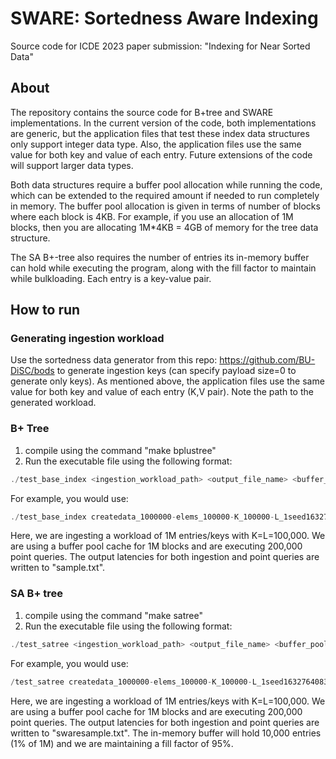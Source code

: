 # SWARE: Sortedness Aware Indexing

Source code for ICDE 2023 paper submission: "Indexing for Near Sorted Data"

## About 
The repository contains the source code for B+tree and SWARE implementations.
In the current version of the code, both implementations are generic, but the application files that test these index data structures only support integer data type. Also, the application files use the same value for both key and value of each entry. Future extensions of the code will support larger data types. 

Both data structures require a buffer pool allocation while running the code, which can be extended to the required amount if needed to run completely in memory. The buffer pool allocation is given in terms of number of blocks where each block is 4KB. For example, if you use an allocation of 1M blocks, then you are allocating 1M\*4KB = 4GB of memory for the tree data structure.

The SA B+-tree also requires the number of entries its in-memory buffer can hold while executing the program, along with the fill factor to maintain while bulkloading. Each entry is a key-value pair. 
## How to run

### Generating ingestion workload
Use the sortedness data generator from this repo: https://github.com/BU-DiSC/bods to generate ingestion keys (can specify payload size=0 to generate only keys). As mentioned above, the application files use the same value for both key and value of each entry (K,V pair). Note the path to the generated workload. 

### B+ Tree
1. compile using the command "make bplustree"
2. Run the executable file using the following format: 
```c
./test_base_index <ingestion_workload_path> <output_file_name> <buffer_pool_allocation> <K> <L> <#. queries>
```
For example, you would use:
```c
./test_base_index createdata_1000000-elems_100000-K_100000-L_1seed1632764083.dat sample.txt 1000000 100000 100000 200000
```
Here, we are ingesting a workload of 1M entries/keys with K=L=100,000. We are using a buffer pool cache for 1M blocks and are executing 200,000 point queries. The output latencies for both ingestion and point queries are written to "sample.txt".

### SA B+ tree
1. compile using the command "make satree"
2. Run the executable file using the following format: 
```c
./test_satree <ingestion_workload_path> <output_file_name> <buffer_pool_allocation> <K> <L> <#. entries> <swareBuffer allocation> <fill factor %>  <#. queries>
```
For example, you would use:
```c
/test_satree createdata_1000000-elems_100000-K_100000-L_1seed1632764083.dat swaresample.txt 1000000 100000 100000 1000000 10000 95 200000
```
Here, we are ingesting a workload of 1M entries/keys with K=L=100,000. We are using a buffer pool cache for 1M blocks and are executing 200,000 point queries. The output latencies for both ingestion and point queries are written to "swaresample.txt". The in-memory buffer will hold 10,000 entries (1% of 1M) and we are maintaining a fill factor of 95%. 
